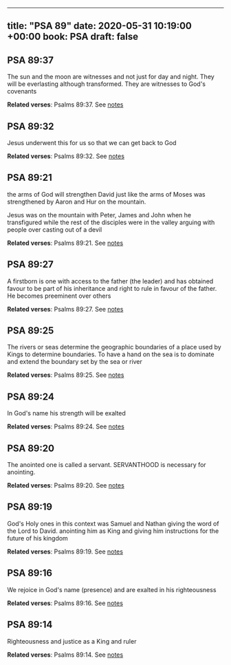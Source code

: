 
---
title: "PSA 89"
date: 2020-05-31 10:19:00 +00:00
book: PSA
draft: false
---

## PSA 89:37

The sun and the moon are witnesses and not just for day and night. They will be everlasting although transformed. They are witnesses to God's covenants

**Related verses**: Psalms 89:37. See [notes](https://my.bible.com/notes/3441546730503135335)


## PSA 89:32

Jesus underwent this for us so that we can get back to God

**Related verses**: Psalms 89:32. See [notes](https://my.bible.com/notes/3441543214980128861)


## PSA 89:21

the arms of God will strengthen David just like the arms of Moses was strengthened by Aaron and Hur on the mountain.

Jesus was on the mountain with Peter, James and John when he transfigured while the rest of the disciples were in the valley arguing with people over casting out of a devil

**Related verses**: Psalms 89:21. See [notes](https://my.bible.com/notes/3441539753253265466)


## PSA 89:27

A firstborn is one with access to the father (the leader) and has obtained favour to be part of his inheritance and right to rule in favour of the father. He becomes preeminent over others

**Related verses**: Psalms 89:27. See [notes](https://my.bible.com/notes/3441528780299690997)


## PSA 89:25

The rivers or seas determine the geographic boundaries of a place used by Kings to determine boundaries. To have a hand on the sea is to dominate and extend the boundary set by the sea or river

**Related verses**: Psalms 89:25. See [notes](https://my.bible.com/notes/3441527929459958764)


## PSA 89:24

In God's name his strength will be exalted

**Related verses**: Psalms 89:24. See [notes](https://my.bible.com/notes/3441526659751863271)


## PSA 89:20

The anointed one is called a servant. SERVANTHOOD is necessary for anointing.

**Related verses**: Psalms 89:20. See [notes](https://my.bible.com/notes/3441526135312868322)


## PSA 89:19

God's Holy ones in this context was Samuel and Nathan giving the word of the Lord to David. anointing him as King and giving him instructions for the future of his kingdom

**Related verses**: Psalms 89:19. See [notes](https://my.bible.com/notes/3441524602026320856)


## PSA 89:16

We rejoice in God's name (presence) and are exalted in his righteousness

**Related verses**: Psalms 89:16. See [notes](https://my.bible.com/notes/3441523511851213779)


## PSA 89:14

Righteousness and justice as a King and ruler

**Related verses**: Psalms 89:14. See [notes](https://my.bible.com/notes/3441521892304610254)

